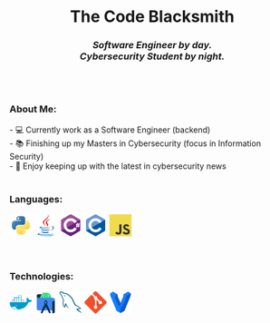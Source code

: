 <h1 align="center">The Code Blacksmith</h1>
<h3 align="center"><i>Software Engineer by day.<br>Cybersecurity Student by night.</i></h3>

<br>
<br>
<h3 align="left">About Me:</h3>
- 💻 Currently work as a Software Engineer (backend)<br>
- 📚 Finishing up my Masters in Cybersecurity (focus in Information Security)<br>
- 📰 Enjoy keeping up with the latest in cybersecurity news 

<br>
<br>
<h3 align="left">Languages:</h3>

<div>
<img src="https://raw.githubusercontent.com/devicons/devicon/master/icons/python/python-original.svg" alt="python_icon" width="40" height="40"/>
<img src="https://raw.githubusercontent.com/devicons/devicon/master/icons/java/java-original.svg" alt="java_icon" width="40" height="40"/>
<img src="https://raw.githubusercontent.com/devicons/devicon/master/icons/csharp/csharp-original.svg" alt="csharp_icon" width="40" height="40"/>
<img src="https://raw.githubusercontent.com/devicons/devicon/master/icons/c/c-original.svg" alt="c_icon" width="40" height="40"/>
<img src="https://raw.githubusercontent.com/devicons/devicon/master/icons/javascript/javascript-original.svg" alt="javascript_icon" width="40" height="40"/>
</div>

<br>
<br>
<h3 align="left">Technologies:</h3>
<div>
<img src="https://raw.githubusercontent.com/devicons/devicon/master/icons/docker/docker-plain.svg" alt="docker_icon" width="40" height="40"/>
<img src="https://raw.githubusercontent.com/devicons/devicon/master/icons/androidstudio/androidstudio-original.svg" alt="androidstudio_icon" width="40" height="40"/>
<img src="https://raw.githubusercontent.com/devicons/devicon/master/icons/mysql/mysql-original.svg" alt="mysql_icon" width="40" height="40"/>
<img src="https://raw.githubusercontent.com/devicons/devicon/master/icons/git/git-original.svg" alt="git_icon" width="40" height="40"/>
<img src="https://raw.githubusercontent.com/devicons/devicon/master/icons/vagrant/vagrant-original.svg" alt="vagrant_icon" width="40" height="40"/>
</div> 
